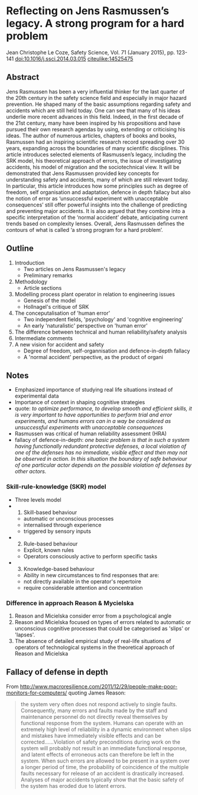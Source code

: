 # Reflecting on Jens Rasmussen’s legacy. A strong program for a hard problem
Jean Christophe Le Coze,
Safety Science, Vol. 71 (January 2015), pp. 123-141
[doi:10.1016/j.ssci.2014.03.015][doi]
[citeulike:14525475][cul]

## Abstract

Jens Rasmussen has been a very influential thinker for the last quarter of the
20th century in the safety science field and especially in major hazard
prevention. He shaped many of the basic assumptions regarding safety and
accidents which are still held today. One can see that many of his ideas
underlie more recent advances in this field. Indeed, in the first decade of the
21st century, many have been inspired by his propositions and have pursued
their own research agendas by using, extending or criticising his ideas. The
author of numerous articles, chapters of books and books, Rasmussen had an
inspiring scientific research record spreading over 30 years, expanding across
the boundaries of many scientific disciplines. This article introduces selected
elements of Rasmussen’s legacy, including the SRK model, his theoretical
approach of errors, the issue of investigating accidents, his model of
migration and the sociotechnical view. It will be demonstrated that Jens
Rasmussen provided key concepts for understanding safety and accidents, many of
which are still relevant today. In particular, this article introduces how some
principles such as degree of freedom, self organisation and adaptation, defence
in depth fallacy but also the notion of error as ‘unsuccessful experiment with
unacceptable consequences’ still offer powerful insights into the challenge of
predicting and preventing major accidents. It is also argued that they combine
into a specific interpretation of the ‘normal accident’ debate, anticipating
current trends based on complexity lenses. Overall, Jens Rasmussen defines the
contours of what is called ‘a strong program for a hard problem’.

## Outline

1. Introduction
	* Two articles on Jens Rasmussen's legacy
	* Preliminary remarks
2. Methodology
	* Article sections
3. Modelling process plant operator in relation to engineering issues
	* Genesis of the model
	* Hollnagel's critique of SRK
4. The conceputalisation of 'human error'
	* Two independent fields, 'psychology' and 'cognitive engineering'
	* An early 'naturalistic' perspective on 'human error'
5. The difference between technical and human reliability/safety analysis
6. Intermediate comments
7. A new vision for accident and safety
	* Degree of freedom, self-organnisation and defence-in-depth fallacy
	* A 'normal accident' perspective, as the product of organi
## Notes

* Emphasized importance of studying real life situations instead of experimental data
* Importance of context in shaping cognitive strategies
* quote: *to optimize performance, to develop smooth and efficient skills, it
  is very important to have opportunities to perform trial and error  experiments, and humans 
  errors can in a way be considered as unsuccessful experiments with unacceptable consequences*
* Rasmussen was critical of human reliability assessment (HRA)
* fallacy of defence-in-depth: *one basic problem is that in such a system
  having functionally redundant protective defenses, a local violation of one of
  the defenses has no immediate, visible effect and then may not be observed in
  action. In this situation the boundary of safe behaviour of one particular
  actor depends on the possible violation of defenses by other actors.*

### Skill-rule-knowledge (SKR) model

* Three levels model
* 1. Skill-based behaviour
	- automatic or unconscious processes 
	- internalised through experience
	- triggered by sensory inputs
* 2. Rule-based behaviour
	- Explicit, known rules
	- Operators consciously active to perform specific tasks
* 3. Knowledge-based behaviour
	- Ability in new circumstances to find responses that are:
	- not directly available in the operator's repertoire
	- require considerable attention and concentration

### Difference in approach Reason & Mycielska
1. Reason and Micielska consider error from a psychological angle
2. Reason and Micielska focused on types of errors related to automatic or
   unconscious cognitive processes that could be categorised as 'slips' or
   'lapses'.
3. The absence of detailed empirical study of real-life situations of operators of
   technological systems in the theoretical approach of Reason and Micielska


## Fallacy of defense in depth

From <http://www.macroresilience.com/2011/12/29/people-make-poor-monitors-for-computers/> quoting James Reason:

> the system very often does not respond actively to single faults. Consequently, many errors and faults made by the staff and maintenance personnel do not directly reveal themselves by functional response from the system. Humans can operate with an extremely high level of reliability in a dynamic environment when slips and mistakes have immediately visible effects and can be corrected……Violation of safety preconditions during work on the system will probably not result in an immediate functional response, and latent effects of erroneous acts can therefore be left in the system. When such errors are allowed to be present in a system over a longer period of time, the probability of coincidence of the multiple faults necessary for release of an accident is drastically increased. Analyses of major accidents typically show that the basic safety of the system has eroded due to latent errors.

[doi]: https://doi.org/10.1016/j.ssci.2014.03.015
[cul]: http://www.citeulike.org/user/lorin/article/14525475
